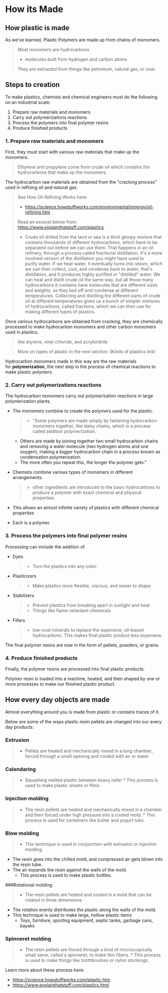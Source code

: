 # How its Made
## How plastic is made
As we’ve learned, Plasitc Polymers are made up from chains of monomers.

> Most monomers are hydrocarbons 

> * molecules built from hydrogen and carbon atoms 

> They are extracted from things like petroleum, natural gas, or coal. 

## Steps to creation
To make plastics, chemists and chemical engineers must do the following on an industrial scale:

1. Prepare raw materials and monomers
2. Carry out polymerizations reactions 
3. Process the polymers into final polymer resins
4. Produce finished products

### 1. Prepare raw materials and monomers
First, they must start with various raw materials that make up the monomers. 
> Ethylene and propylene come from crude oil which contains the hydrocarbons that make up the monomers.

The hydrocarbon raw materials are obtained from the "cracking process" used in refining oil and natural gas.

> See How Oil Refining Works here:

> * https://science.howstuffworks.com/environmental/energy/oil-refining.htm


> Read an excerpt below from: https://www.explainthatstuff.com/plastics.

> * Crude oil drilled from the land or sea is a thick gloopy mixture that contains thousands of different hydrocarbons, which have to be separated out before we can use them.
That happens in an oil refinery, through a process called fractional distillation. 
It's a more involved version of the distillation you might have used to purify water. 
If we heat water, it eventually turns into steam, which we can then collect, cool, and condense back to water; that's distillation, and it produces highly purified or "distilled" water. 
We can heat and distill crude oil the same way, but all those many hydrocarbons it contains have molecules that are different sizes and weights, so they boil off and condense at different temperatures. 
Collecting and distilling the different parts of crude oil at different temperatures gives us a bunch of simpler mixtures of hydrocarbons, called fractions, which we can then use for making different types of plastics.

Once various hydrocarbons are obtained from cracking, they are chemically processed to make hydrocarbon monomers and other carbon monomers used in plastics. 

> like styrene, vinyl chloride, and acrylonitrile

> More on types of plastic in the next section: (Kinds of plastics link)

Hydrocarbon monomers made in this way are the raw materials for **polymerization**, the next step in the process of chemical reactions to make plastic polymers. 

### 2. Carry out polymerizations reactions

The hydrocarbon monomers carry out polymerization reactions in large polymerization plants. 

* The monomers combine to create the polymers used for the plastic.

    >* "Some polymers are made simply by fastening hydrocarbon monomers together, like daisy chains, which is a process called addition polymerization. 
    * Others are made by joining together two small hydrocarbon chains and removing a water molecule (two hydrogen atoms and one oxygen), making a bigger hydrocarbon chain in a process known as condensation polymerization. 
    * The more often you repeat this, the longer the polymer gets."

* Chemists combine various types of monomers in different arrangements. 
    
    > * other ingredients are introduced to the basic hydrocarbons to produce a polymer with exact chemical and physical properties.

* This allows an almost infinite variety of plastics with different chemical properties

* Each is a polymer.

### 3. Process the polymers into final polymer resins
Processing can include the addition of 

* Dyes 

    >* Turn the plastics into any color.

* Plasticizers

    >* Make plastics more flexible, viscous, and easier to shape

* Stabilizers

    > * Prevent plastics from breaking apart in sunlight and heat
    > * Things like flame-retardant chemicals 

* Fillers

    >* low-cost minerals to replace the expensive, oil-based hydrocarbons. This makes final plastic product less expensive. 

The final polymer resins are now in the form of pellets, powders, or grains.


### 4. Produce finished products

Finally, the polymer resins are processed into final plastic products. 

Polymer resin is loaded into a machine, heated, and then shaped by one or more processes to make our finished plastic product.

## How every day objects are made

Almost everything around you is made from plastic or contains traces of it. 

Below are some of the ways plastic resin pellets are changed into our every day products:

### Extrusion

> * Pellets are heated and mechanically mixed in a long chamber, forced through a small opening and cooled with air or water. 

### Calendaring

> * Squashing melted plastic between heavy roller
    * This process is used to make plastic sheets or films

### Injection molding

>* The resin pellets are heated and mechanically mixed in a chamber and then forced under high pressure into a cooled mold. 
    *	This process is used for containers like butter and yogurt tubs. 

### Blow molding

> * This technique is used in conjunction with extrusion or injection molding.
* The resin goes into the chilled mold, and compressed air gets blown into the resin tube. 
* The air expands the resin against the walls of the mold. 
    * This process is used to make plastic bottles.

###Rotational molding: 

> * The resin pellets are heated and cooled in a mold that can be rotated in three dimensions. 
* The rotation evenly distributes the plastic along the walls of the mold. 
* This technique is used to make large, hollow plastic items 
    * Toys, furniture, sporting 
		equipment, septic tanks, garbage cans,  kayaks

### Spinneret molding

> * The resin pellets are forced through a kind of microscopically small sieve, called a spinneret, to make thin fibers. 
    * This process is used to make things like toothbrushes or nylon stockings.


Learn more about these process here:

* https://science.howstuffworks.com/plastic.htm	
* https://www.explainthatstuff.com/plastics.html




















